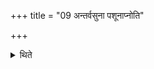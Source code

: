 +++
title = "09 अन्तर्वसुना पशूनाप्नोति"

+++

<details><summary>थिते</summary>

अन्तर्वसुना पशूनाप्नोति ९
</details>

